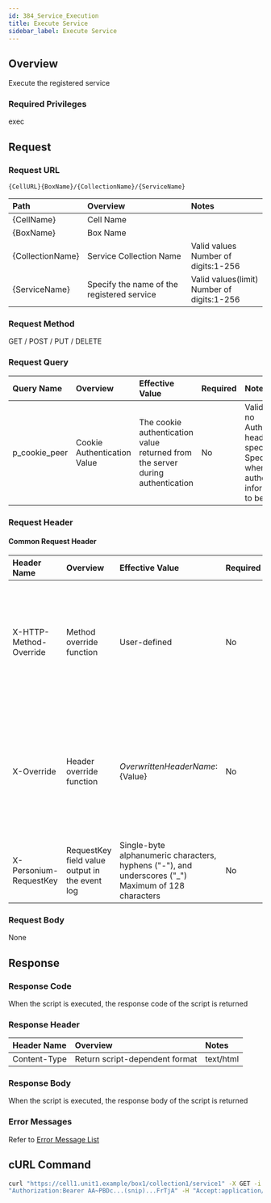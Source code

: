 ```yaml
---
id: 384_Service_Execution
title: Execute Service
sidebar_label: Execute Service
---
```


## Overview

Execute the registered service

### Required Privileges

exec

## Request

### Request URL

```
{CellURL}{BoxName}/{CollectionName}/{ServiceName}
```

|Path|Overview|Notes|
|:--|:--|:--|
|{CellName}|Cell Name||
|{BoxName}|Box Name||
|{CollectionName}|Service Collection Name|Valid values <br>Number of digits:1-256|
|{ServiceName}|Specify the name of the registered service|Valid values(limit) <br>Number of digits:1-256|

### Request Method

GET / POST / PUT / DELETE

### Request Query

|Query Name|Overview|Effective Value|Required|Notes|
|:--|:--|:--|:--|:--|
|p_cookie_peer|Cookie Authentication Value|The cookie authentication value returned from the server during authentication|No|Valid only if no Authorization header specified<br>Specify this when cookie authentication information is to be used|

### Request Header

#### Common Request Header

|Header Name|Overview|Effective Value|Required|Notes|
|:--|:--|:--|:--|:--|
|X-HTTP-Method-Override|Method override function|User-defined|No|Specifying this value in a request with the POST method indicates that the specified value is used as the method|
|X-Override|Header override function|${OverwrittenHeaderName}:${Value}|No|The normal HTTP header value is overwritten. Specify multiple X-Override headers for the overwriting of multiple headers|
|X-Personium-RequestKey|RequestKey field value output in the event log|Single-byte alphanumeric characters, hyphens ("-"), and underscores ("_")<br>Maximum of 128 characters|No|PCS-${32 character string with UUID} by default|

### Request Body

None


## Response

### Response Code

When the script is executed, the response code of the script is returned

### Response Header

|Header Name|Overview|Notes|
|:--|:--|:--|
|Content-Type|Return script-dependent format|text/html|

### Response Body

When the script is executed, the response body of the script is returned

### Error Messages

Refer to [Error Message List](004_Error_Messages.md)


## cURL Command

```sh
curl "https://cell1.unit1.example/box1/collection1/service1" -X GET -i -H \
"Authorization:Bearer AA~PBDc...(snip)...FrTjA" -H "Accept:application/json"
```


